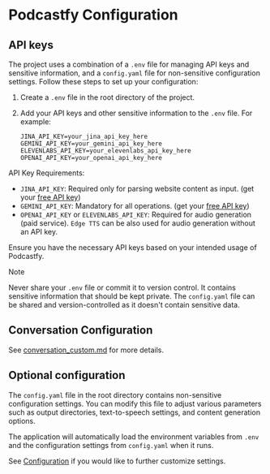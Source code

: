 # Podcastfy Configuration

## API keys

The project uses a combination of a `.env` file for managing API keys and sensitive information, and a `config.yaml` file for non-sensitive configuration settings. Follow these steps to set up your configuration:

1. Create a `.env` file in the root directory of the project.
2. Add your API keys and other sensitive information to the `.env` file. For example:

   ```
   JINA_API_KEY=your_jina_api_key_here
   GEMINI_API_KEY=your_gemini_api_key_here
   ELEVENLABS_API_KEY=your_elevenlabs_api_key_here
   OPENAI_API_KEY=your_openai_api_key_here
   ```
API Key Requirements:
- `JINA_API_KEY`: Required only for parsing website content as input. (get your [free API key](https://jina.ai/reader/#apiform))
- `GEMINI_API_KEY`: Mandatory for all operations. (get your [free API key](aistudio.google.com/app/apikey))
- `OPENAI_API_KEY` or `ELEVENLABS_API_KEY`: Required for audio generation (paid service). `Edge TTS` can be also used for audio generation without an API key.

Ensure you have the necessary API keys based on your intended usage of Podcastfy.

> [!Note]
> Never share your `.env` file or commit it to version control. It contains sensitive information that should be kept private. The `config.yaml` file can be shared and version-controlled as it doesn't contain sensitive data.

## Conversation Configuration

See [conversation_custom.md](conversation_custom.md) for more details.

## Optional configuration

The `config.yaml` file in the root directory contains non-sensitive configuration settings. You can modify this file to adjust various parameters such as output directories, text-to-speech settings, and content generation options.

The application will automatically load the environment variables from `.env` and the configuration settings from `config.yaml` when it runs.

See [Configuration](config_custom.md) if you would like to further customize settings.
